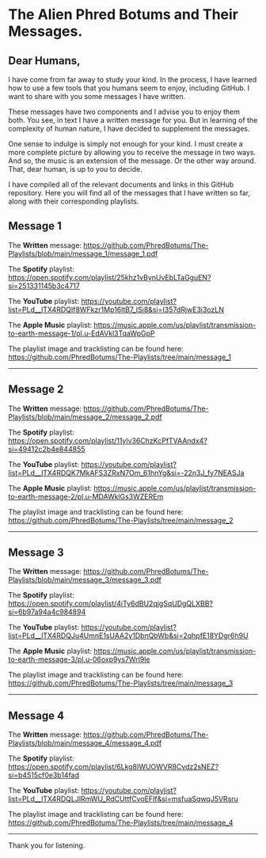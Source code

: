 # The Alien Phred Botums and Their Messages.

## Dear Humans,

I have come from far away to study your kind. In the process, I have learned how to use a few tools that you humans seem to enjoy, including GitHub. I want to share with you some messages I have written. 

These messages have two components and I advise you to enjoy them both. You see, in text I have a written message for you. But in learning of the complexity of human nature, I have decided to supplement the messages.

One sense to indulge is simply not enough for your kind. I must create a more complete picture by allowing you to receive the message in two ways. And so, the music is an extension of the message. Or the other way around. That, dear human, is up to you to decide.

I have compiled all of the relevant documents and links in this GitHub repository. Here you will find all of the messages that I have written so far, along with their corresponding playlists.

## Message 1

The **Written** message: https://github.com/PhredBotums/The-Playlists/blob/main/message_1/message_1.pdf

The **Spotify** playlist: https://open.spotify.com/playlist/25khz1vBynUvEbLTaGguEN?si=251331145b3c4717

The **YouTube** playlist: https://youtube.com/playlist?list=PLd__lTX4RDQIf8WFkzr1Mp16ltB7_ISi8&si=I357dRjwE3i3ozLN

The **Apple Music** playlist: https://music.apple.com/us/playlist/transmission-to-earth-message-1/pl.u-EdAVkl3TqaWpGpP

The playlist image and tracklisting can be found here: https://github.com/PhredBotums/The-Playlists/tree/main/message_1

***********************************************************************************************************************

## Message 2

The **Written** message: https://github.com/PhredBotums/The-Playlists/blob/main/message_2/message_2.pdf

The **Spotify** playlist: https://open.spotify.com/playlist/11ylv36ChzKcPfTVAAndx4?si=49412c2b4e844855

The **YouTube** playlist: https://youtube.com/playlist?list=PLd__lTX4RDQK7MkAFS3ZRxN7Om_61hnYg&si=-22n3J_fy7NEASJa

The **Apple Music** playlist: https://music.apple.com/us/playlist/transmission-to-earth-message-2/pl.u-MDAWklGs3WZEREm

The playlist image and tracklisting can be found here: https://github.com/PhredBotums/The-Playlists/tree/main/message_2

***********************************************************************************************************************

## Message 3

The **Written** message: https://github.com/PhredBotums/The-Playlists/blob/main/message_3/message_3.pdf

The **Spotify** playlist: https://open.spotify.com/playlist/4iTy6dBU2qjgSqUDgQLXBB?si=6b97a94a4c984894

The **YouTube** playlist: https://youtube.com/playlist?list=PLd__lTX4RDQJu4UmnE1sUAA2y1DbnQbWb&si=2qhpfE18YDgr6h9U

The **Apple Music** playlist: https://music.apple.com/us/playlist/transmission-to-earth-message-3/pl.u-06oxp9ys7Wrl9le

The playlist image and tracklisting can be found here: https://github.com/PhredBotums/The-Playlists/tree/main/message_3

***********************************************************************************************************************

## Message 4

The **Written** message: https://github.com/PhredBotums/The-Playlists/blob/main/message_4/message_4.pdf

The **Spotify** playlist: https://open.spotify.com/playlist/6Lkg8IWUOWVR8Cvdz2sNEZ?si=b4515cf0e3b14fad

The **YouTube** playlist: https://youtube.com/playlist?list=PLd__lTX4RDQLJlRmWU_RdCUttfCvoEFIf&si=msfuaSqwqJ5VRsru

The playlist image and tracklisting can be found here: https://github.com/PhredBotums/The-Playlists/tree/main/message_4

***********************************************************************************************************************

Thank you for listening.
